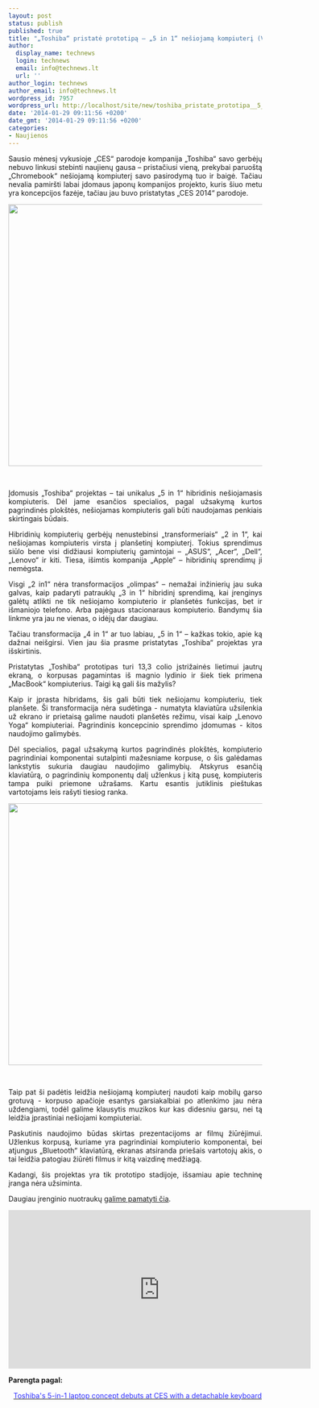```yaml
---
layout: post
status: publish
published: true
title: "„Toshiba“ pristatė prototipą – „5 in 1“ nešiojamą kompiuterį (Video)"
author:
  display_name: technews
  login: technews
  email: info@technews.lt
  url: ''
author_login: technews
author_email: info@technews.lt
wordpress_id: 7957
wordpress_url: http://localhost/site/new/toshiba_pristate_prototipa__5_in_1_nesiojama_kompiuteri_video/
date: '2014-01-29 09:11:56 +0200'
date_gmt: '2014-01-29 09:11:56 +0200'
categories:
- Naujienos
---
```

<p style="text-align:justify">Sausio mėnesį vykusioje „CES“ parodoje kompanija „Toshiba“ savo gerbėjų nebuvo linkusi stebinti naujienų gausa – pristačiusi vieną, prekybai paruoštą „Chromebook“ nešiojamą kompiuterį savo pasirodymą tuo ir baigė. Tačiau nevalia pamiršti labai įdomaus japonų kompanijos projekto, kuris šiuo metu yra koncepcijos fazėje, tačiau jau buvo pristatytas „CES 2014“ parodoje.</p>
<p style="text-align:center"> <a target="blank" href="http://www.technologijos.lt/upload/image/n/technologijos/it/S-38282/ku-xlarge.jpg"><img alt="" src="http://www.technologijos.lt/upload/image/n/technologijos/it/S-38282/1-ku-xlarge.jpg" style="width: 520px;" /></a></p>
<div style="text-align:center"> <strong></strong><br/><em></em></div>
<p style="text-align:justify">Įdomusis „Toshiba“ projektas – tai unikalus „5 in 1“ hibridinis nešiojamasis kompiuteris. Dėl jame esančios specialios, pagal užsakymą kurtos pagrindinės plokštės, nešiojamas kompiuteris gali būti naudojamas penkiais skirtingais būdais.</p>
<p style="text-align:justify"> Hibridinių kompiuterių gerbėjų nenustebinsi „transformeriais“ „2 in 1“, kai nešiojamas kompiuteris virsta į planšetinį kompiuterį. Tokius sprendimus siūlo bene visi didžiausi kompiuterių gamintojai – „ASUS“, „Acer“, „Dell“, „Lenovo“ ir kiti. Tiesa, išimtis kompanija „Apple“ – hibridinių sprendimų ji nemėgsta. </p>
<p style="text-align:justify"> Visgi „2 in1“ nėra transformacijos „olimpas“ – nemažai inžinierių jau suka galvas, kaip padaryti patrauklų „3 in 1“  hibridinį sprendimą, kai įrenginys galėtų atlikti ne tik nešiojamo kompiuterio ir planšetės funkcijas, bet ir išmaniojo telefono. Arba pajėgaus stacionaraus kompiuterio. Bandymų šia linkme yra jau ne vienas, o idėjų dar daugiau. </p>
<p style="text-align:justify"> Tačiau transformacija „4 in 1“ ar tuo labiau, „5 in 1“ – kažkas tokio, apie ką dažnai neišgirsi. Vien jau šia prasme pristatytas  „Toshiba“ projektas yra išskirtinis. </p>
<p style="text-align:justify"> Pristatytas  „Toshiba“ prototipas turi 13,3 colio įstrižainės lietimui jautrų ekraną, o korpusas pagamintas iš magnio lydinio ir šiek tiek primena „MacBook“ kompiuterius. Taigi ką gali šis mažylis? </p>
<p style="text-align:justify"> Kaip ir įprasta hibridams, šis gali būti tiek nešiojamu kompiuteriu, tiek planšete. Ši transformacija nėra sudėtinga - numatyta klaviatūra užsilenkia už ekrano ir prietaisą galime naudoti planšetės režimu, visai kaip „Lenovo Yoga“ kompiuteriai. Pagrindinis koncepcinio sprendimo įdomumas - kitos naudojimo galimybės. </p>
<p style="text-align:justify"> Dėl specialios, pagal užsakymą kurtos pagrindinės plokštės, kompiuterio pagrindiniai komponentai sutalpinti mažesniame korpuse, o šis galėdamas lankstytis sukuria daugiau naudojimo galimybių. Atskyrus esančią klaviatūrą, o pagrindinių komponentų dalį užlenkus į kitą pusę, kompiuteris tampa puiki priemone užrašams. Kartu esantis jutiklinis pieštukas vartotojams leis rašyti tiesiog ranka. </p>
<p style="text-align:center"> <a target="blank" href="http://www.technologijos.lt/upload/image/n/technologijos/it/S-38282/nuotrauka-69768/toshibaconcept-12-900-90.jpg"><img alt="" src="http://www.technologijos.lt/upload/image/n/technologijos/it/S-38282/nuotrauka-69768/1-toshibaconcept-12-900-90.jpg" style="width: 520px;" /></a></p>
<div style="text-align:center"> <strong></strong> <br/><em></em></div>
<div style="text-align:justify">
<p>Taip pat ši padėtis leidžia nešiojamą kompiuterį naudoti kaip mobilų garso grotuvą -  korpuso apačioje esantys garsiakalbiai po atlenkimo jau nėra uždengiami, todėl galime klausytis muzikos kur kas didesniu garsu, nei tą leidžia įprastiniai nešiojami kompiuteriai.</p>
<p>Paskutinis naudojimo būdas skirtas prezentacijoms ar filmų žiūrėjimui. Užlenkus korpusą, kuriame yra pagrindiniai kompiuterio komponentai, bei atjungus &bdquo;Bluetooth&ldquo; klaviatūrą, ekranas atsiranda priešais vartotojų akis, o tai leidžia patogiau žiūrėti filmus ir kitą vaizdinę medžiagą.</p>
<p>Kadangi, šis projektas yra tik prototipo stadijoje, išsamiau apie techninę įranga nėra užsiminta.</p>
<p>Daugiau įrenginio nuotraukų <a href="http://www.engadget.com/gallery/toshibas-5-in-1-laptop-concept-at-ces/ ">galime pamatyti čia</a>.</p>
<p style="text-align: center;"><iframe width="600" height="315" frameborder="0" src="http://www.youtube.com/embed/CZCuispT5EI" allowfullscreen=""></iframe> </p>
</div>
<p><strong>Parengta pagal:</strong></p>
<p style="margin:0px 0px 0px 10px"><a target="blank" href="http://www.engadget.com/2014/01/08/toshiba-5-in-1-laptop-concept/  "><span style="color:#2E2EFE">Toshiba's 5-in-1 laptop concept debuts at CES with a detachable keyboard</span></a></p>
